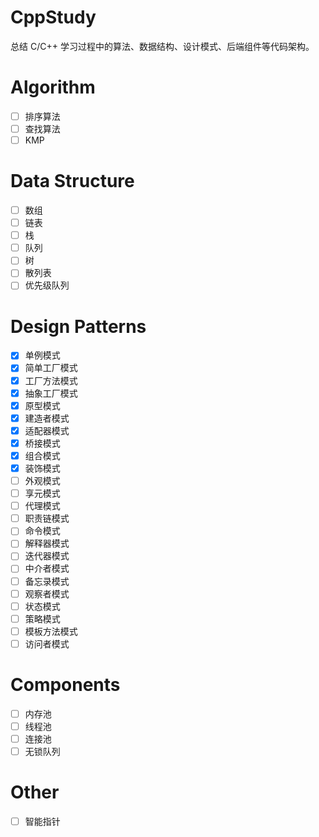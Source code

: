 # CppStudy

总结 C/C++ 学习过程中的算法、数据结构、设计模式、后端组件等代码架构。

# Algorithm

- [ ] 排序算法
- [ ] 查找算法
- [ ] KMP

# Data Structure

- [ ] 数组
- [ ] 链表
- [ ] 栈 
- [ ] 队列
- [ ] 树
- [ ] 散列表
- [ ] 优先级队列

# Design Patterns

- [x] 单例模式
- [x] 简单工厂模式
- [x] 工厂方法模式
- [x] 抽象工厂模式
- [x] 原型模式
- [x] 建造者模式
- [x] 适配器模式
- [x] 桥接模式
- [x] 组合模式
- [x] 装饰模式
- [ ] 外观模式
- [ ] 享元模式
- [ ] 代理模式
- [ ] 职责链模式
- [ ] 命令模式
- [ ] 解释器模式
- [ ] 迭代器模式
- [ ] 中介者模式
- [ ] 备忘录模式
- [ ] 观察者模式
- [ ] 状态模式
- [ ] 策略模式
- [ ] 模板方法模式
- [ ] 访问者模式

# Components

- [ ] 内存池
- [ ] 线程池
- [ ] 连接池
- [ ] 无锁队列

# Other

- [ ] 智能指针 
